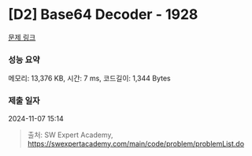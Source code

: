 # [D2] Base64 Decoder - 1928 

[문제 링크](https://swexpertacademy.com/main/code/problem/problemDetail.do?contestProbId=AV5PR4DKAG0DFAUq) 

### 성능 요약

메모리: 13,376 KB, 시간: 7 ms, 코드길이: 1,344 Bytes

### 제출 일자

2024-11-07 15:14



> 출처: SW Expert Academy, https://swexpertacademy.com/main/code/problem/problemList.do